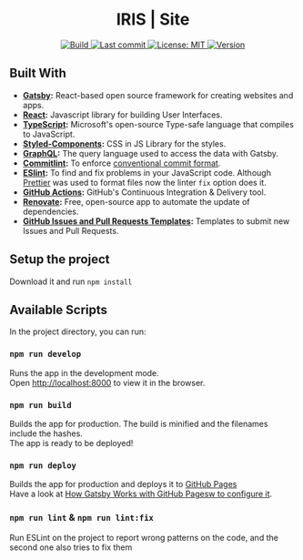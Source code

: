 

<h1 align="center">
  IRIS | Site
</h1>


<!-- Badges (with link) -->

<p align="center">
  <a href="https://github.com/reymon359/gatsby-personal-site/actions?query=workflow%3ABuild">
    <img alt="Build" src="https://github.com/reymon359/gatsby-personal-site/workflows/Build/badge.svg" />
  </a>
  <a href="https://github.com/reymon359/gatsby-personal-site/commits/master">
    <img alt="Last commit" src="https://img.shields.io/github/last-commit/reymon359/gatsby-personal-site?logo=github" />
  </a>
  <a href="https://github.com/reymon359/gatsby-personal-site/blob/master/LICENSE">
    <img alt="License: MIT" src="https://img.shields.io/github/license/reymon359/gatsby-personal-site?color=blue&logo=github" />
  </a>
  <a href="https://github.com/reymon359/gatsby-personal-site/releases">
    <img alt="Version" src="https://img.shields.io/github/package-json/v/reymon359/gatsby-personal-site?logo=github" />
  </a>
</p>

## Built With

- **[Gatsby](https://www.gatsbyjs.com/):** React-based open source framework for creating websites and apps.
- **[React](https://reactjs.org/):** Javascript library for building User Interfaces.
- **[TypeScript](https://www.typescriptlang.org/):** Microsoft's open-source Type-safe language that compiles to JavaScript.
- **[Styled-Components](https://styled-components.com):** CSS in JS Library for the styles.
- **[GraphQL](https://graphql.org/):** The query language used to access the data with Gatsby.
- **[Commitlint](https://github.com/conventional-changelog/commitlint):** To enforce [conventional commit format](https://www.conventionalcommits.org/).
- **[ESlint](https://eslint.org/):** To find and fix problems in your JavaScript code. Although [Prettier](https://prettier.io/) was used to format files now the linter `fix` option does it.
- **[GitHub Actions](https://github.com/features/actions):** GitHub's Continuous Integration & Delivery tool.
- **[Renovate](https://renovate.whitesourcesoftware.com/):** Free, open-source app to automate the update of dependencies.
- **[GitHub Issues and Pull Requests Templates](https://docs.github.com/en/github/building-a-strong-community/about-issue-and-pull-request-templates):** Templates to submit new Issues and Pull Requests.

<!-- Project Setup -->
## Setup the project

Download it and run `npm install`

<!-- Available Scripts -->
## Available Scripts

In the project directory, you can run:

### `npm run develop`

Runs the app in the development mode.<br />
Open [http://localhost:8000](http://localhost:8000) to view it in the browser.

### `npm run build`

Builds the app for production. The build is minified and 
the filenames include the hashes.<br />
The app is ready to be deployed!

### `npm run deploy`

Builds the app for production and deploys it to [GitHub Pages](https://pages.github.com/) <br />
Have a look at [How Gatsby Works with GitHub Pagesw to configure it](https://www.gatsbyjs.com/docs/how-gatsby-works-with-github-pages/).

### `npm run lint` & `npm run lint:fix`

Run ESLint on the project to report wrong patterns on the code, and the second one also tries to fix them
